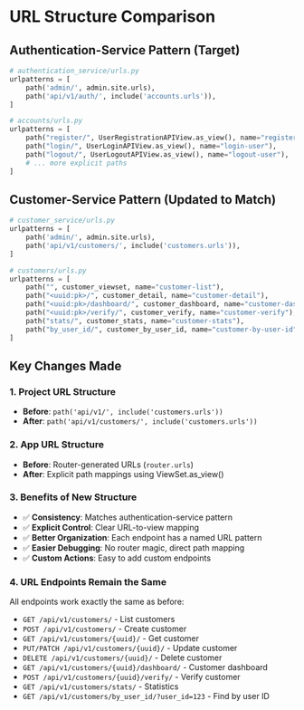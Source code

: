 # URL Structure Comparison

## Authentication-Service Pattern (Target)

```python
# authentication_service/urls.py
urlpatterns = [
    path('admin/', admin.site.urls),
    path('api/v1/auth/', include('accounts.urls')),
]

# accounts/urls.py
urlpatterns = [
    path("register/", UserRegistrationAPIView.as_view(), name="register-user"),
    path("login/", UserLoginAPIView.as_view(), name="login-user"),
    path("logout/", UserLogoutAPIView.as_view(), name="logout-user"),
    # ... more explicit paths
]
```

## Customer-Service Pattern (Updated to Match)

```python
# customer_service/urls.py
urlpatterns = [
    path('admin/', admin.site.urls),
    path('api/v1/customers/', include('customers.urls')),
]

# customers/urls.py
urlpatterns = [
    path("", customer_viewset, name="customer-list"),
    path("<uuid:pk>/", customer_detail, name="customer-detail"),
    path("<uuid:pk>/dashboard/", customer_dashboard, name="customer-dashboard"),
    path("<uuid:pk>/verify/", customer_verify, name="customer-verify"),
    path("stats/", customer_stats, name="customer-stats"),
    path("by_user_id/", customer_by_user_id, name="customer-by-user-id"),
]
```

## Key Changes Made

### 1. Project URL Structure

- **Before**: `path('api/v1/', include('customers.urls'))`
- **After**: `path('api/v1/customers/', include('customers.urls'))`

### 2. App URL Structure

- **Before**: Router-generated URLs (`router.urls`)
- **After**: Explicit path mappings using ViewSet.as_view()

### 3. Benefits of New Structure

- ✅ **Consistency**: Matches authentication-service pattern
- ✅ **Explicit Control**: Clear URL-to-view mapping
- ✅ **Better Organization**: Each endpoint has a named URL pattern
- ✅ **Easier Debugging**: No router magic, direct path mapping
- ✅ **Custom Actions**: Easy to add custom endpoints

### 4. URL Endpoints Remain the Same

All endpoints work exactly the same as before:

- `GET /api/v1/customers/` - List customers
- `POST /api/v1/customers/` - Create customer
- `GET /api/v1/customers/{uuid}/` - Get customer
- `PUT/PATCH /api/v1/customers/{uuid}/` - Update customer
- `DELETE /api/v1/customers/{uuid}/` - Delete customer
- `GET /api/v1/customers/{uuid}/dashboard/` - Customer dashboard
- `POST /api/v1/customers/{uuid}/verify/` - Verify customer
- `GET /api/v1/customers/stats/` - Statistics
- `GET /api/v1/customers/by_user_id/?user_id=123` - Find by user ID
